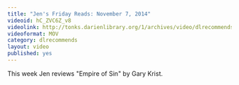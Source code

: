 ```yaml
---
title: "Jen's Friday Reads: November 7, 2014"
videoid: hC_ZVC6Z_v8
videolink: http://tonks.darienlibrary.org/1/archives/video/dlrecommends/20141107_friday_reads.mov
videoformat: MOV
category: dlrecommends
layout: video
published: yes
---
```


This week Jen reviews "Empire of Sin" by Gary Krist.